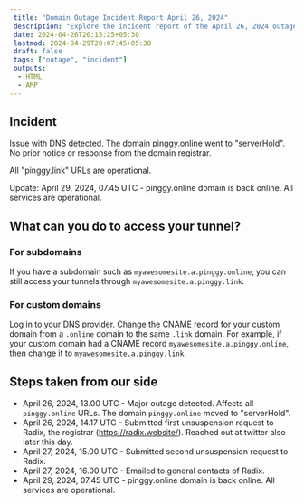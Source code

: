 ```yaml
---
 title: "Domain Outage Incident Report April 26, 2024" 
 description: "Explore the incident report of the April 26, 2024 outage. Learn about the steps taken to address the issue."
 date: 2024-04-26T20:15:25+05:30
 lastmod: 2024-04-29T20:07:45+05:30
 draft: false
 tags: ["outage", "incident"]
 outputs:
  - HTML
  - AMP
---
```


## Incident

Issue with DNS detected. The domain pinggy.online went to "serverHold". No prior notice or response from the domain registrar.

All "pinggy.link" URLs are operational.

Update: April 29, 2024, 07.45 UTC - pinggy.online domain is back online. All services are operational.

## What can you do to access your tunnel?

### For subdomains

If you have a subdomain such as `myawesomesite.a.pinggy.online`, you can still access your tunnels through `myawesomesite.a.pinggy.link`.

### For custom domains

Log in to your DNS provider. Change the CNAME record for your custom domain from a `.online` domain to the same `.link` domain. For example, if your custom domain had a CNAME record `myawesomesite.a.pinggy.online`, then change it to `myawesomesite.a.pinggy.link`.


## Steps taken from our side

- April 26, 2024, 13.00 UTC - Major outage detected. Affects all `pinggy.online` URLs. The domain `pinggy.online` moved to "serverHold".
- April 26, 2024, 14.17 UTC - Submitted first unsuspension request to Radix, the registrar (https://radix.website/). Reached out at twitter also later this day.
- April 27, 2024, 15.00 UTC - Submitted second unsuspension request to Radix.
- April 27, 2024, 16.00 UTC - Emailed to general contacts of Radix.
- April 29, 2024, 07.45 UTC - pinggy.online domain is back online. All services are operational.
